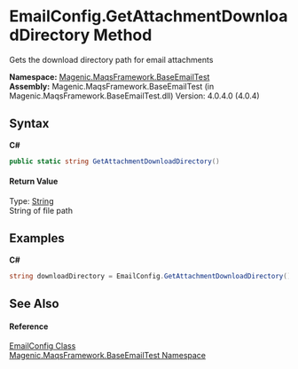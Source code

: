 # EmailConfig.GetAttachmentDownloadDirectory Method 
 

Gets the download directory path for email attachments

**Namespace:**&nbsp;<a href="#/MAQS_4/Email_AUTOGENERATED/Magenic-MaqsFramework-BaseEmailTest_Namespace">Magenic.MaqsFramework.BaseEmailTest</a><br />**Assembly:**&nbsp;Magenic.MaqsFramework.BaseEmailTest (in Magenic.MaqsFramework.BaseEmailTest.dll) Version: 4.0.4.0 (4.0.4)

## Syntax

**C#**<br />
``` C#
public static string GetAttachmentDownloadDirectory()
```


#### Return Value
Type: <a href="http://msdn2.microsoft.com/en-us/library/s1wwdcbf" target="_blank">String</a><br />String of file path

## Examples

**C#**<br />
``` C#
string downloadDirectory = EmailConfig.GetAttachmentDownloadDirectory();
```


## See Also


#### Reference
<a href="#/MAQS_4/Email_AUTOGENERATED/EmailConfig_Class">EmailConfig Class</a><br /><a href="#/MAQS_4/Email_AUTOGENERATED/Magenic-MaqsFramework-BaseEmailTest_Namespace">Magenic.MaqsFramework.BaseEmailTest Namespace</a><br />